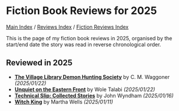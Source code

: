 # Fiction Book Reviews for 2025

[Main Index](../../../README.md) / [Reviews Index](../../README.md) / [Fiction Reviews Index](../README.md)

This is the page of my fiction book reviews in 2025, organised by the start/end date the story was read in reverse chronological order.

## Reviewed in 2025

- [**The Village Library Demon Hunting Society**](20250122-VillageLibraryDemonHuntingSociety.md) by C. M. Waggoner *(2025/01/22)*
- [**Unquiet on the Eastern Front**](20250122-UnquietEasternFront.md) by Wole Talabi *(2025/01/22)*
- [**Technical Slip: Collected Stories**](20250116-TechnicalSlip.md) by John Wyndham *(2025/01/16)*
- [**Witch King**](20250111-WitchKing.md) by Martha Wells *(2025/01/11)*
